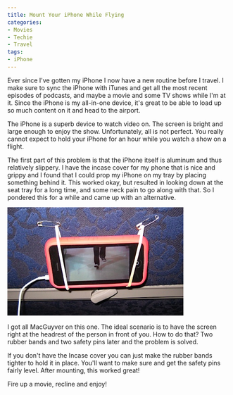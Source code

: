 ```yaml
---
title: Mount Your iPhone While Flying
categories:
- Movies
- Techie
- Travel
tags:
- iPhone
---
```


Ever since I've gotten my iPhone I now have a new routine before I travel. I make sure to sync the iPhone with iTunes and get all the most recent episodes of podcasts, and maybe a movie and some TV shows while I'm at it. Since the iPhone is my all-in-one device, it's great to be able to load up so much content on it and head to the airport.

The iPhone is a superb device to watch video on. The screen is bright and large enough to enjoy the show. Unfortunately, all is not perfect. You really cannot expect to hold your iPhone for an hour while you watch a show on a flight.

The first part of this problem is that the iPhone itself is aluminum and thus relatively slippery. I have the incase cover for my phone that is nice and grippy and I found that I could prop my iPhone on my tray by placing something behind it. This worked okay, but resulted in looking down at the seat tray for a long time, and some neck pain to go along with that. So I pondered this for a while and came up with an alternative.

![iphone-seatback.jpg](/assets/posts/2007/iphone-seatback1.jpg)

I got all MacGuyver on this one. The ideal scenario is to have the screen right at the headrest of the person in front of you. How to do that? Two rubber bands and two safety pins later and the problem is solved.

If you don't have the Incase cover you can just make the rubber bands tighter to hold it in place. You'll want to make sure and get the safety pins fairly level. After mounting, this worked great!

Fire up a movie, recline and enjoy!
